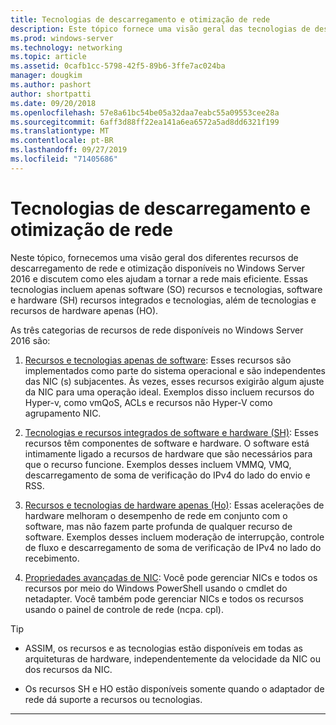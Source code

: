 ```yaml
---
title: Tecnologias de descarregamento e otimização de rede
description: Este tópico fornece uma visão geral das tecnologias de descarregamento e otimização no Windows Server 2016 e inclui links para diretrizes adicionais sobre essas tecnologias.
ms.prod: windows-server
ms.technology: networking
ms.topic: article
ms.assetid: 0cafb1cc-5798-42f5-89b6-3ffe7ac024ba
manager: dougkim
ms.author: pashort
author: shortpatti
ms.date: 09/20/2018
ms.openlocfilehash: 57e8a61bc54be05a32daa7eabc55a09553cee28a
ms.sourcegitcommit: 6aff3d88ff22ea141a6ea6572a5ad8dd6321f199
ms.translationtype: MT
ms.contentlocale: pt-BR
ms.lasthandoff: 09/27/2019
ms.locfileid: "71405686"
---
```

# <a name="network-offload-and-optimization-technologies"></a>Tecnologias de descarregamento e otimização de rede

Neste tópico, fornecemos uma visão geral dos diferentes recursos de descarregamento de rede e otimização disponíveis no Windows Server 2016 e discutem como eles ajudam a tornar a rede mais eficiente. Essas tecnologias incluem apenas software (SO) recursos e tecnologias, software e hardware (SH) recursos integrados e tecnologias, além de tecnologias e recursos de hardware apenas (HO).

As três categorias de recursos de rede disponíveis no Windows Server 2016 são: 

1.  [Recursos e tecnologias apenas de software](hpn-software-only-features.md): Esses recursos são implementados como parte do sistema operacional e são independentes das NIC (s) subjacentes. Às vezes, esses recursos exigirão algum ajuste da NIC para uma operação ideal. Exemplos disso incluem recursos do Hyper-v, como vmQoS, ACLs e recursos não Hyper-V como agrupamento NIC.   

2.  [Tecnologias e recursos integrados de software e hardware (SH)](hpn-software-hardware-features.md): Esses recursos têm componentes de software e hardware. O software está intimamente ligado a recursos de hardware que são necessários para que o recurso funcione. Exemplos desses incluem VMMQ, VMQ, descarregamento de soma de verificação do IPv4 do lado do envio e RSS.   

3.  [Recursos e tecnologias de hardware apenas (Ho)](hpn-hardware-only-features.md): Essas acelerações de hardware melhoram o desempenho de rede em conjunto com o software, mas não fazem parte profunda de qualquer recurso de software. Exemplos desses incluem moderação de interrupção, controle de fluxo e descarregamento de soma de verificação de IPv4 no lado do recebimento. 

4. [Propriedades avançadas de NIC](hpn-nic-advanced-properties.md): Você pode gerenciar NICs e todos os recursos por meio do Windows PowerShell usando o cmdlet do netadapter.  Você também pode gerenciar NICs e todos os recursos usando o painel de controle de rede (ncpa. cpl). 

>[!TIP]
>- ASSIM, os recursos e as tecnologias estão disponíveis em todas as arquiteturas de hardware, independentemente da velocidade da NIC ou dos recursos da NIC.
>
>- Os recursos SH e HO estão disponíveis somente quando o adaptador de rede dá suporte a recursos ou tecnologias.

---
